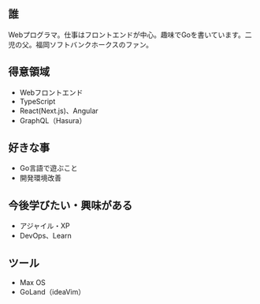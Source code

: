 ## 誰

Webプログラマ。仕事はフロントエンドが中心。趣味でGoを書いています。二児の父。福岡ソフトバンクホークスのファン。

## 得意領域

- Webフロントエンド
- TypeScript
- React(Next.js)、Angular
- GraphQL（Hasura）

## 好きな事

- Go言語で遊ぶこと
- 開発環境改善

## 今後学びたい・興味がある

- アジャイル・XP
- DevOps、Learn

## ツール

- Max OS
- GoLand（ideaVim）
